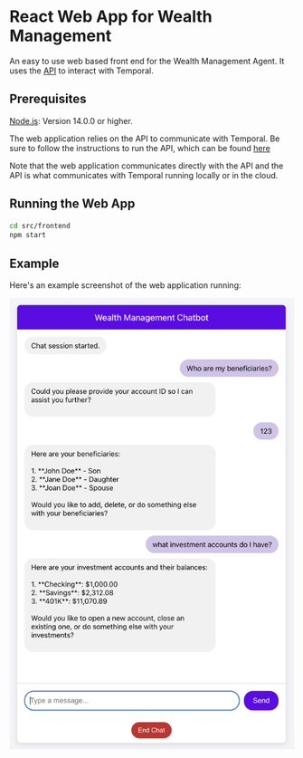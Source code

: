# React Web App for Wealth Management

An easy to use web based front end for the Wealth Management Agent. 
It uses the [API](../api/README.md) to interact with Temporal.

## Prerequisites 

[Node.js](https://nodejs.org/en/download): Version 14.0.0 or higher.

The web application relies on the API to communicate with Temporal. 
Be sure to follow the instructions to run the API, which can be found [here](../api/README.md)

Note that the web application communicates directly with the API and the API is what 
communicates with Temporal running locally or in the cloud.

## Running the Web App
```bash
cd src/frontend
npm start
```

## Example

Here's an example screenshot of the web application running:

![](../../images/webui.png)

